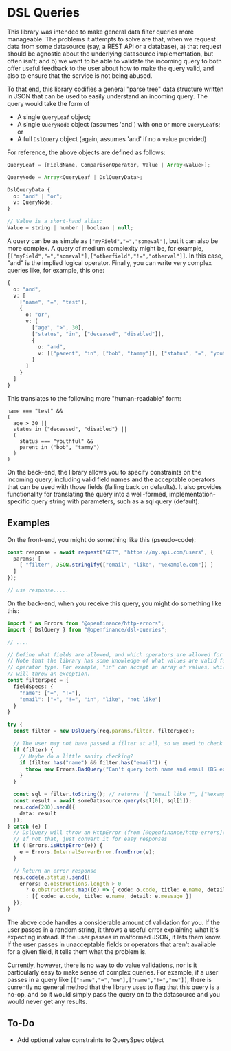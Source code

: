 DSL Queries
==========================================================================

This library was intended to make general data filter queries more manageable. The problems
it attempts to solve are that, when we request data from some datasource (say, a REST API or
a database), a) that request should be agnostic about the underlying datasource implementation,
but often isn't; and b) we want to be able to validate the incoming query to both offer useful
feedback to the user about how to make the query valid, and also to ensure that the service is
not being abused.

To that end, this library codifies a general "parse tree" data structure written in JSON
that can be used to easily understand an incoming query. The query would take the form of

- A single `QueryLeaf` object;
- A single `QueryNode` object (assumes 'and') with one or more `QueryLeaf`s; or
- A full `DslQuery` object (again, assumes 'and' if no `o` value provided)

For reference, the above objects are defined as follows:

```ts
QueryLeaf = [FieldName, ComparisonOperator, Value | Array<Value>];

QueryNode = Array<QueryLeaf | DslQueryData>;

DslQueryData {
  o: "and" | "or";
  v: QueryNode;
}

// Value is a short-hand alias:
Value = string | number | boolean | null;
```

A query can be as simple as `["myField","=","someval"]`, but it can also be more complex.
A query of medium complexity might be, for example,
`[["myField","=","someval"],["otherfield","!=","otherval"]]`. In this case, "and" is the implied
logical operator. Finally, you can write very complex queries like, for example, this one:

```ts
{
  o: "and",
  v: [
    ["name", "=", "test"],
    {
      o: "or",
      v: [
        ["age", ">", 30],
        ["status", "in", ["deceased", "disabled"]],
        {
          o: "and",
          v: [["parent", "in", ["bob", "tammy"]], ["status", "=", "youthful"]]
        }
      ]
    }
  ]
}
```

This translates to the following more "human-readable" form:

```
name === "test" &&
(
  age > 30 ||
  status in ("deceased", "disabled") ||
  (
    status === "youthful" &&
    parent in ("bob", "tammy")
  )
)
```

On the back-end, the library allows you to specify constraints on the incoming query, including
valid field names and the acceptable operators that can be used with those fields (falling back
on defaults). It also provides functionality for translating the query into a well-formed,
implementation-specific query string with parameters, such as a sql query (default).


## Examples

On the front-end, you might do something like this (pseudo-code):

```ts
const response = await request("GET", "https://my.api.com/users", {
  params: [
    [ "filter", JSON.stringify(["email", "like", "%example.com"]) ]
  ]
});

// use response.....
```

On the back-end, when you receive this query, you might do something like this:

```ts
import * as Errors from "@openfinance/http-errors";
import { DslQuery } from "@openfinance/dsl-queries";

// ....

// Define what fields are allowed, and which operators are allowed for those fields.
// Note that the library has some knowledge of what values are valid for each
// operator type. For example, "in" can accept an array of values, while "=" cannot and
// will throw an exception.
const filterSpec = {
  fieldSpecs: {
    "name": ["=", "!="],
    "email": ["=", "!=", "in", "like", "not like"]
  }
}

try {
  const filter = new DslQuery(req.params.filter, filterSpec);

  // The user may not have passed a filter at all, so we need to check for that
  if (filter) {
    // Maybe do a little sanity checking?
    if (filter.has("name") && filter.has("email")) {
      throw new Errors.BadQuery("Can't query both name and email (BS example, whatever)", "NameAndEmail");
    }
  }

  const sql = filter.toString(); // returns `[ "email like ?", ["%example.com"]]`
  const result = await someDatasource.query(sql[0], sql[1]);
  res.code(200).send({
    data: result
  });
} catch (e) {
  // DslQuery will throw an HttpError (from [@openfinance/http-errors](https://www.npmjs.com/package/@openfinance/http-errors))
  // If not that, just convert it for easy responses
  if (!Errors.isHttpError(e)) {
    e = Errors.InternalServerError.fromError(e);
  }

  // Return an error response
  res.code(e.status).send({
    errors: e.obstructions.length > 0
      ? e.obstructions.map((o) => { code: o.code, title: e.name, detail: o.text })
      : [{ code: e.code, title: e.name¸ detail: e.message }]
  });
}
```

The above code handles a considerable amount of validation for you. If the user passes in a
random string, it throws a useful error explaining what it's expecting instead. If the user
passes in malformed JSON, it lets them know. If the user passes in unacceptable fields or 
operators that aren't available for a given field, it tells them what the problem is.

Currently, however, there is no way to do value validations, nor is it particularly easy to make
sense of complex queries. For example, if a user passes in a query like
`[["name","=","me"],["name","!=","me"]]`, there is currently no general method that the library
uses to flag that this query is a no-op, and so it would simply pass the query on to the
datasource and you would never get any results.

## To-Do

- Add optional value constraints to QuerySpec object

